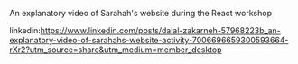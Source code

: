 An explanatory video of Sarahah's website during the React workshop

linkedin:https://www.linkedin.com/posts/dalal-zakarneh-57968223b_an-explanatory-video-of-sarahahs-website-activity-7006696659300593664-rXr2?utm_source=share&utm_medium=member_desktop
